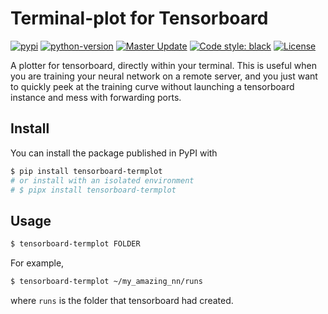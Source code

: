# Terminal-plot for Tensorboard

[![pypi](https://img.shields.io/pypi/v/tensorboard-termplot)](https://pypi.org/project/tensorboard-termplot/)
[![python-version](https://img.shields.io/pypi/pyversions/tensorboard-termplot)](https://pypi.org/project/tensorboard-termplot/)
[![Master Update](https://img.shields.io/github/last-commit/soraxas/tensorboard-termplot/master.svg)](https://github.com/soraxas/tensorboard-termplot/commits/master)
[![Code style: black](https://img.shields.io/badge/code%20style-black-000000.svg)](https://github.com/psf/black)
[![License](https://img.shields.io/github/license/soraxas/sbp-env.svg)](https://github.com/soraxas/tensorboard-termplot/blob/master/LICENSE)

A plotter for tensorboard, directly within your terminal. This is useful when you are training your neural network on a remote server, and you just want to quickly peek at the training curve without launching a tensorboard instance and mess with forwarding ports.

## Install

You can install the package published in PyPI with
```sh
$ pip install tensorboard-termplot
# or install with an isolated environment
# $ pipx install tensorboard-termplot
```

## Usage

```sh
$ tensorboard-termplot FOLDER
```
For example,
```sh
$ tensorboard-termplot ~/my_amazing_nn/runs
```
where `runs` is the folder that tensorboard had created.
